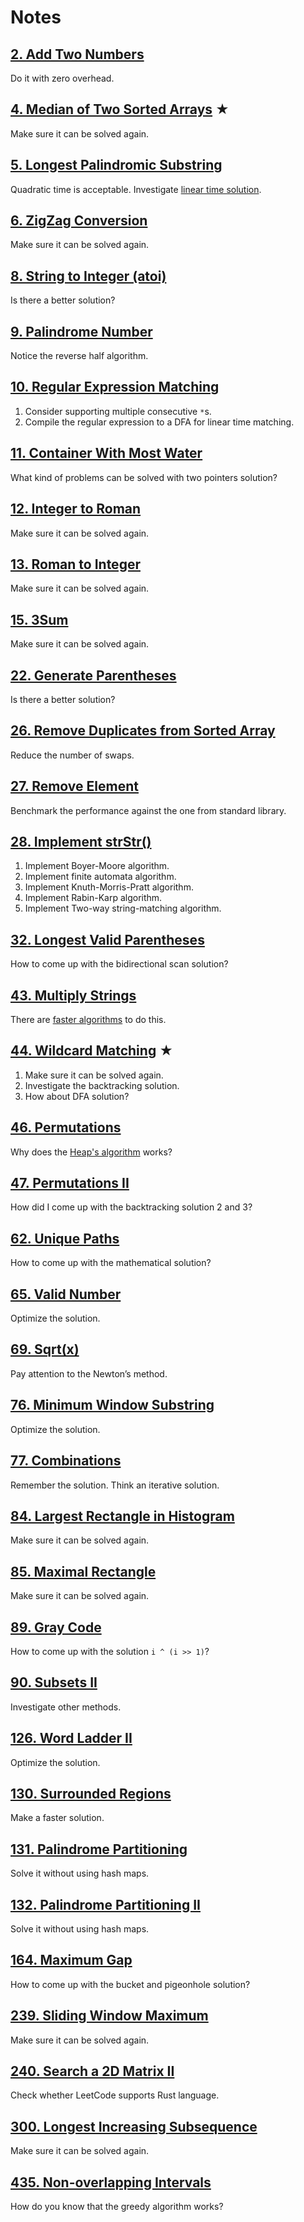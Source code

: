 # Notes

## [2. Add Two Numbers](https://leetcode.com/problems/two-sum/)

Do it with zero overhead.

## [4. Median of Two Sorted Arrays](https://leetcode.com/problems/median-of-two-sorted-arrays/) ★

Make sure it can be solved again.

## [5. Longest Palindromic Substring](https://leetcode.com/problems/longest-palindromic-substring/)

Quadratic time is acceptable. Investigate
[linear time solution](https://www.geeksforgeeks.org/manachers-algorithm-linear-time-longest-palindromic-substring-part-1/).

## [6. ZigZag Conversion](https://leetcode.com/problems/zigzag-conversion/)

Make sure it can be solved again.

## [8. String to Integer (atoi)](https://leetcode.com/problems/string-to-integer-atoi/)

Is there a better solution?

## [9. Palindrome Number](https://leetcode.com/problems/palindrome-number/)

Notice the reverse half algorithm.

## [10. Regular Expression Matching](https://leetcode.com/problems/regular-expression-matching/)

1. Consider supporting multiple consecutive `*`s.
2. Compile the regular expression to a DFA for linear time matching.

## [11. Container With Most Water](https://leetcode.com/problems/container-with-most-water/)

What kind of problems can be solved with two pointers solution?

## [12. Integer to Roman](https://leetcode.com/problems/integer-to-roman/)

Make sure it can be solved again.

## [13. Roman to Integer](https://leetcode.com/problems/roman-to-integer/)

Make sure it can be solved again.

## [15. 3Sum](https://leetcode.com/problems/3sum/)

Make sure it can be solved again.

## [22. Generate Parentheses](https://leetcode.com/problems/generate-parentheses/)

Is there a better solution?

## [26. Remove Duplicates from Sorted Array](https://leetcode.com/problems/remove-duplicates-from-sorted-array/)

Reduce the number of swaps.

## [27. Remove Element](https://leetcode.com/problems/remove-element/)

Benchmark the performance against the one from standard library.

## [28. Implement strStr()](https://leetcode.com/problems/implement-strstr/)

1. Implement Boyer-Moore algorithm.
2. Implement finite automata algorithm.
3. Implement Knuth-Morris-Pratt algorithm.
4. Implement Rabin-Karp algorithm.
5. Implement Two-way string-matching algorithm.

## [32. Longest Valid Parentheses](https://leetcode.com/problems/longest-valid-parentheses/)

How to come up with the bidirectional scan solution?

## [43. Multiply Strings](https://leetcode.com/problems/multiply-strings/)

There are
[faster algorithms](https://en.wikipedia.org/wiki/Multiplication_algorithm#Fast_multiplication_algorithms_for_large_inputs)
to do this.

## [44. Wildcard Matching](https://leetcode.com/problems/wildcard-matching/) ★

1. Make sure it can be solved again.
2. Investigate the backtracking solution.
3. How about DFA solution?

## [46. Permutations](https://leetcode.com/problems/permutations/)

Why does the [Heap's algorithm](https://en.wikipedia.org/wiki/Heap%27s_algorithm) works?

## [47. Permutations II](https://leetcode.com/problems/permutations-ii/)

How did I come up with the backtracking solution 2 and 3?

## [62. Unique Paths](https://leetcode.com/problems/unique-paths/)

How to come up with the mathematical solution?

## [65. Valid Number](https://leetcode.com/problems/valid-number/)

Optimize the solution.

## [69. Sqrt(x)](https://leetcode.com/problems/sqrtx/)

Pay attention to the Newton’s method.

## [76. Minimum Window Substring](https://leetcode.com/problems/minimum-window-substring/)

Optimize the solution.

## [77. Combinations](https://leetcode.com/problems/combinations/)

Remember the solution. Think an iterative solution.

## [84. Largest Rectangle in Histogram](https://leetcode.com/problems/largest-rectangle-in-histogram/)

Make sure it can be solved again.

## [85. Maximal Rectangle](https://leetcode.com/problems/maximal-rectangle/)

Make sure it can be solved again.

## [89. Gray Code](https://leetcode.com/problems/gray-code/)

How to come up with the solution `i ^ (i >> 1)`?

## [90. Subsets II](https://leetcode.com/problems/subsets-ii/)

Investigate other methods.

## [126. Word Ladder II](https://leetcode.com/problems/word-ladder-ii/)

Optimize the solution.

## [130. Surrounded Regions](https://leetcode.com/problems/surrounded-regions/)

Make a faster solution.

## [131. Palindrome Partitioning](https://leetcode.com/problems/palindrome-partitioning/)

Solve it without using hash maps.

## [132. Palindrome Partitioning II](https://leetcode.com/problems/palindrome-partitioning-ii/)

Solve it without using hash maps.

## [164. Maximum Gap](https://leetcode.com/problems/maximum-gap/)

How to come up with the bucket and pigeonhole solution?

## [239. Sliding Window Maximum](https://leetcode.com/problems/sliding-window-maximum/)

Make sure it can be solved again.

## [240. Search a 2D Matrix II](https://leetcode.com/problems/search-a-2d-matrix-ii/)

Check whether LeetCode supports Rust language.

## [300. Longest Increasing Subsequence](https://leetcode.com/problems/longest-increasing-subsequence/)

Make sure it can be solved again.

## [435. Non-overlapping Intervals](https://leetcode.com/problems/non-overlapping-intervals/)

How do you know that the greedy algorithm works?
